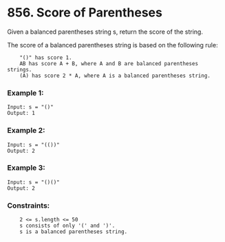 # 856. Score of Parentheses

Given a balanced parentheses string s, return the score of the string.

The score of a balanced parentheses string is based on the following rule:
```
    "()" has score 1.
    AB has score A + B, where A and B are balanced parentheses strings.
    (A) has score 2 * A, where A is a balanced parentheses string.
```
 

### Example 1:
```
Input: s = "()"
Output: 1
```
### Example 2:
```
Input: s = "(())"
Output: 2
```
### Example 3:
```
Input: s = "()()"
Output: 2
```
 

### Constraints:
```
    2 <= s.length <= 50
    s consists of only '(' and ')'.
    s is a balanced parentheses string.
```
